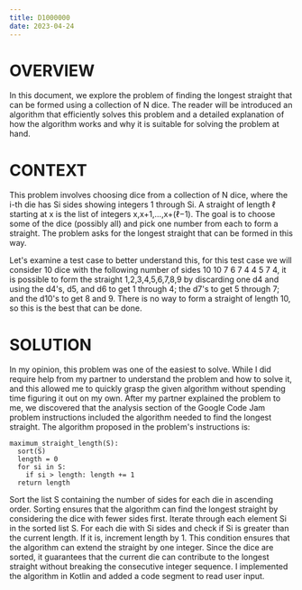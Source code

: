 ```yaml
---
title: D1000000
date: 2023-04-24
---
```


# OVERVIEW 
In this document, we explore the problem of finding the longest straight that can be formed using a collection of N dice. The reader will be introduced an algorithm that efficiently solves this problem and a detailed explanation of how the algorithm works and why it is suitable for solving the problem at hand. 

# CONTEXT
This problem involves choosing dice from a collection of N dice, where the i-th die has Si sides showing integers 1 through Si. A straight of length ℓ starting at x is the list of integers x,x+1,…,x+(ℓ−1). The goal is to choose some of the dice (possibly all) and pick one number from each to form a straight. The problem asks for the longest straight that can be formed in this way. 

Let's examine a test case to better understand this, for this test case we will consider 10 dice with the following number of sides 10 10 7 6 7 4 4 5 7 4, it is possible to form the straight 1,2,3,4,5,6,7,8,9 by discarding one d4 and using the d4⁠'s, d5, and d6 to get 1 through 4; the d7⁠'s to get 5 through 7; and the d10⁠'s to get 8 and 9. There is no way to form a straight of length 10, so this is the best that can be done.

# SOLUTION
In my opinion, this problem was one of the easiest to solve. While I did require help from my partner to understand the problem and how to solve it, and this allowed me to quickly grasp the given algorithm without spending time figuring it out on my own. After my partner explained the problem to me, we discovered that the analysis section of the Google Code Jam problem instructions included the algorithm needed to find the longest straight. The algorithm proposed in the problem's instructions is:
```
maximum_straight_length(S):
  sort(S)
  length = 0
  for si in S:
    if si > length: length += 1
  return length
```
Sort the list S containing the number of sides for each die in ascending order. Sorting ensures that the algorithm can find the longest straight by considering the dice with fewer sides first. Iterate through each element Si in the sorted list S. For each die with Si sides and check if Si is greater than the current length. If it is, increment length by 1. This condition ensures that the algorithm can extend the straight by one integer. Since the dice are sorted, it guarantees that the current die can contribute to the longest straight without breaking the consecutive integer sequence. I implemented the algorithm in Kotlin and added a code segment to read user input.